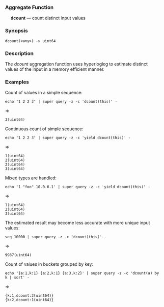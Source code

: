 ### Aggregate Function

&emsp; **dcount** &mdash; count distinct input values

### Synopsis
```
dcount(<any>) -> uint64
```

### Description

The _dcount_ aggregation function uses hyperloglog to estimate distinct values
of the input in a memory efficient manner.

### Examples

Count of values in a simple sequence:
```mdtest-command
echo '1 2 2 3' | super query -z -c 'dcount(this)' -
```
=>
```mdtest-output
3(uint64)
```

Continuous count of simple sequence:
```mdtest-command
echo '1 2 2 3' | super query -z -c 'yield dcount(this)' -
```
=>
```mdtest-output
1(uint64)
2(uint64)
2(uint64)
3(uint64)
```

Mixed types are handled:
```mdtest-command
echo '1 "foo" 10.0.0.1' | super query -z -c 'yield dcount(this)' -
```
=>
```mdtest-output
1(uint64)
2(uint64)
3(uint64)
```

The estimated result may become less accurate with more unique input values:
```mdtest-command
seq 10000 | super query -z -c 'dcount(this)' -
```
=>
```mdtest-output
9987(uint64)
```

Count of values in buckets grouped by key:
```mdtest-command
echo '{a:1,k:1} {a:2,k:1} {a:3,k:2}' | super query -z -c 'dcount(a) by k | sort' -
```
=>
```mdtest-output
{k:1,dcount:2(uint64)}
{k:2,dcount:1(uint64)}
```

